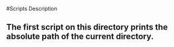 #Scripts Description

## The first script on this directory prints the absolute path of the current directory.
